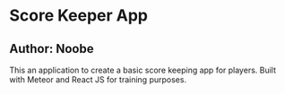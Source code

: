 # Score Keeper App

## Author: Noobe

This an application to create a basic score keeping app for players.
Built with Meteor and React JS for training purposes.